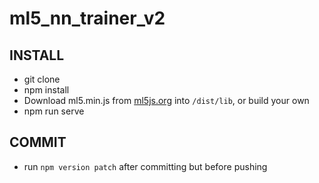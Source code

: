 # ml5_nn_trainer_v2

## INSTALL
- git clone
- npm install
- Download ml5.min.js from [ml5js.org](ml5js.org) into `/dist/lib`, or build your own
- npm run serve

## COMMIT
- run `npm version patch` after committing but before pushing